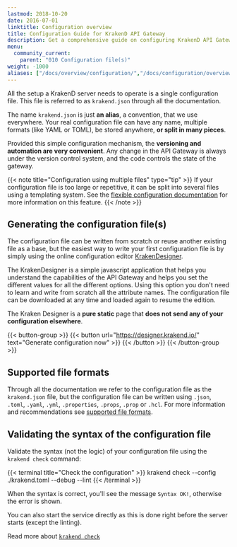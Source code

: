 ```yaml
---
lastmod: 2018-10-20
date: 2016-07-01
linktitle: Configuration overview
title: Configuration Guide for KrakenD API Gateway
description: Get a comprehensive guide on configuring KrakenD API Gateway to optimize and streamline your API management processes
menu:
  community_current:
    parent: "010 Configuration file(s)"
weight: -1000
aliases: ["/docs/overview/configuration/","/docs/configuration/overview/"]
---
```

All the setup a KrakenD server needs to operate is a single configuration file. This file is referred to as `krakend.json` through all the documentation.

The name `krakend.json` is just **an alias**, a convention, that we use everywhere. Your real configuration file can have any name, multiple formats (like YAML or TOML), be stored anywhere, **or split in many pieces**.

Provided this simple configuration mechanism, the **versioning and automation are very convenient**. Any change in the API Gateway is always under the version control system, and the code controls the state of the gateway.


{{< note title="Configuration using multiple files" type="tip" >}}
If your configuration file is too large or repetitive, it can be split into several files using a templating system. See the [flexible configuration documentation](/docs/configuration/flexible-config/) for more information on this feature.
{{< /note >}}


## Generating the configuration file(s)
The configuration file can be written from scratch or reuse another existing file as a base, but the easiest way to write your first configuration file is by simply using the online configuration editor [KrakenDesigner](/docs/configuration/designer/).

The KrakenDesigner is a simple javascript application that helps you understand the capabilities of the API Gateway and helps you set the different values for all the different options. Using this option you don't need to learn and write from scratch all the attribute names. The configuration file can be downloaded at any time and loaded again to resume the edition.

The Kraken Designer is a **pure static** page that **does not send any of your configuration elsewhere**.

{{< button-group >}}
{{< button url="https://designer.krakend.io/" text="Generate configuration now" >}}
{{< /button >}}
{{< /button-group >}}

## Supported file formats
Through all the documentation we refer to the configuration file as the `krakend.json` file, but the configuration file can be written using `.json`, `.toml`, `.yaml`, `.yml`, `.properties`, `.props`, `.prop` or `.hcl`. For more information and recommendations see [supported file formats](/docs/configuration/supported-formats/).

## Validating the syntax of the configuration file
Validate the syntax (not the logic) of your configuration file using the `krakend check` command:

{{< terminal title="Check the configuration" >}}
krakend check --config ./krakend.toml --debug --lint
{{< /terminal >}}

When the syntax is correct, you'll see the message `Syntax OK!`, otherwise the error is shown.

You can also start the service directly as this is done right before the server starts (except the linting).

Read more about [`krakend check`](/docs/configuration/check/)
